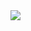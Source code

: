<img src="https://github.com/iamthevoid/android-noxml-mvvm/extensions.svg" href="https://bintray.com/beta/#/iamthevoid/maven/extensions">